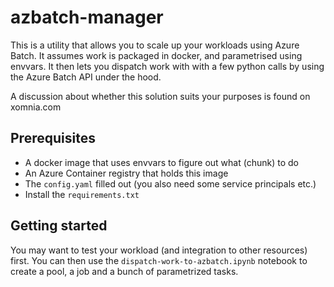 # azbatch-manager
This is a utility that allows you to scale up your workloads using Azure Batch. It
assumes work is packaged in docker, and parametrised using envvars. It then lets you dispatch
work with with a few python calls by using the Azure Batch API under the hood. 

A discussion about whether this solution suits your purposes is found on xomnia.com

## Prerequisites
- A docker image that uses envvars to figure out what (chunk) to do
- An Azure Container registry that holds this image
- The `config.yaml` filled out (you also need some service principals etc.)
- Install the `requirements.txt`

## Getting started
You may want to test your workload (and integration to other resources) first. You can
then use the `dispatch-work-to-azbatch.ipynb` notebook to create a pool, a job and a
bunch of parametrized tasks. 
